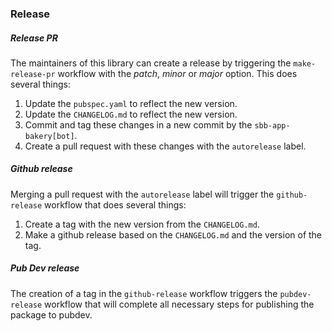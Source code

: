 ### Release

##### Release PR

The maintainers of this library can create a release by triggering the `make-release-pr` 
workflow with the _patch_, _minor_ or _major_ option. This does several things:

1. Update the `pubspec.yaml` to reflect the new version.
2. Update the `CHANGELOG.md` to reflect the new version.
3. Commit and tag these changes in a new commit by the `sbb-app-bakery[bot]`.
4. Create a pull request with these changes with the `autorelease` label.

##### Github release

Merging a pull request with the `autorelease` label will trigger the `github-release` workflow that does several things:

1. Create a tag with the new version from the `CHANGELOG.md`.
2. Make a github release based on the `CHANGELOG.md` and the version of the tag.

##### Pub Dev release

The creation of a tag in the `github-release` workflow triggers the `pubdev-release` workflow that will complete
all necessary steps for publishing the package to pubdev.

